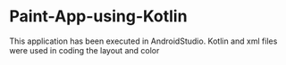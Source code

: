 # Paint-App-using-Kotlin
This application has been executed in AndroidStudio. Kotlin and xml files were used in coding the layout and color
